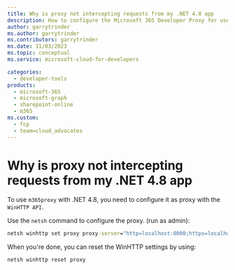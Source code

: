 ```yaml
---
title: Why is proxy not intercepting requests from my .NET 4.8 app
description: How to configure the Microsoft 365 Developer Proxy for use with .NET 4.8 apps
author: garrytrinder
ms.author: garrytrinder
ms.contributors: garrytrinder
ms.date: 11/03/2023
ms.topic: conceptual
ms.service: microsoft-cloud-for-developers

categories:
  - developer-tools
products:
  - microsoft-365
  - microsoft-graph
  - sharepoint-online
  - m365
ms.custom:
  - fcp
  - team=cloud_advocates
---
```


# Why is proxy not intercepting requests from my .NET 4.8 app

To use `m365proxy` with .NET 4.8, you need to configure it as proxy with the `WinHTTP API`.

Use the `netsh` command to configure the proxy. (run as admin):

```cmd
netsh winhttp set proxy proxy-server="http=localhost:8000;https=localhost:8000"
```

When you're done, you can reset the WinHTTP settings by using:

```cmd
netsh winhttp reset proxy
```
